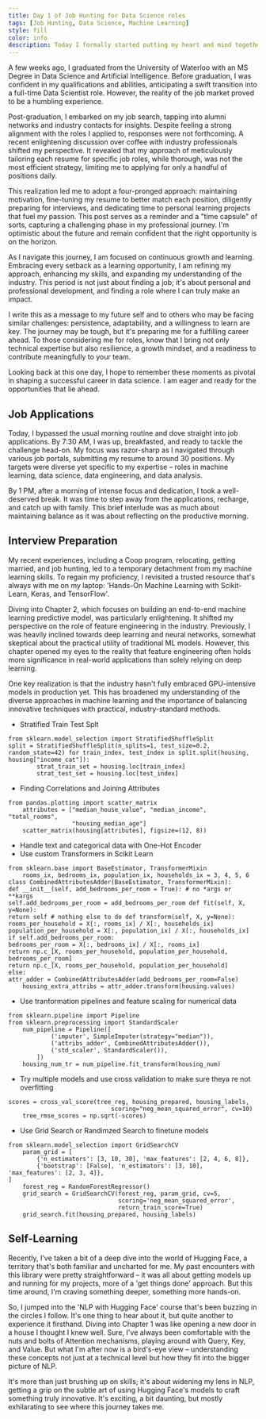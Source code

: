 ```yaml
---
title: Day 1 of Job Hunting for Data Science roles
tags: [Job Hunting, Data Science, Machine Learning]
style: fill
color: info
description: Today I formally started putting my heart and mind together to control my life and set milestones for myself.
---
```


A few weeks ago, I graduated from the University of Waterloo with an MS Degree in Data Science and Artificial Intelligence. Before graduation, I was confident in my qualifications and abilities, anticipating a swift transition into a full-time Data Scientist role. However, the reality of the job market proved to be a humbling experience.

Post-graduation, I embarked on my job search, tapping into alumni networks and industry contacts for insights. Despite feeling a strong alignment with the roles I applied to, responses were not forthcoming. A recent enlightening discussion over coffee with industry professionals shifted my perspective. It revealed that my approach of meticulously tailoring each resume for specific job roles, while thorough, was not the most efficient strategy, limiting me to applying for only a handful of positions daily.

This realization led me to adopt a four-pronged approach: maintaining motivation, fine-tuning my resume to better match each position, diligently preparing for interviews, and dedicating time to personal learning projects that fuel my passion. This post serves as a reminder and a "time capsule" of sorts, capturing a challenging phase in my professional journey. I'm optimistic about the future and remain confident that the right opportunity is on the horizon.

As I navigate this journey, I am focused on continuous growth and learning. Embracing every setback as a learning opportunity, I am refining my approach, enhancing my skills, and expanding my understanding of the industry. This period is not just about finding a job; it's about personal and professional development, and finding a role where I can truly make an impact.

I write this as a message to my future self and to others who may be facing similar challenges: persistence, adaptability, and a willingness to learn are key. The journey may be tough, but it's preparing me for a fulfilling career ahead. To those considering me for roles, know that I bring not only technical expertise but also resilience, a growth mindset, and a readiness to contribute meaningfully to your team.

Looking back at this one day, I hope to remember these moments as pivotal in shaping a successful career in data science. I am eager and ready for the opportunities that lie ahead.

## Job Applications

Today, I bypassed the usual morning routine and dove straight into job applications. By 7:30 AM, I was up, breakfasted, and ready to tackle the challenge head-on. My focus was razor-sharp as I navigated through various job portals, submitting my resume to around 30 positions. My targets were diverse yet specific to my expertise – roles in machine learning, data science, data engineering, and data analysis.

By 1 PM, after a morning of intense focus and dedication, I took a well-deserved break. It was time to step away from the applications, recharge, and catch up with family. This brief interlude was as much about maintaining balance as it was about reflecting on the productive morning.

## Interview Preparation

My recent experiences, including a Coop program, relocating, getting married, and job hunting, led to a temporary detachment from my machine learning skills. To regain my proficiency, I revisited a trusted resource that's always with me on my laptop: 'Hands-On Machine Learning with Scikit-Learn, Keras, and TensorFlow'.

Diving into Chapter 2, which focuses on building an end-to-end machine learning predictive model, was particularly enlightening. It shifted my perspective on the role of feature engineering in the industry. Previously, I was heavily inclined towards deep learning and neural networks, somewhat skeptical about the practical utility of traditional ML models. However, this chapter opened my eyes to the reality that feature engineering often holds more significance in real-world applications than solely relying on deep learning.

One key realization is that the industry hasn't fully embraced GPU-intensive models in production yet. This has broadened my understanding of the diverse approaches in machine learning and the importance of balancing innovative techniques with practical, industry-standard methods.

- Stratified Train Test Splt

```
from sklearn.model_selection import StratifiedShuffleSplit
split = StratifiedShuffleSplit(n_splits=1, test_size=0.2, random_state=42) for train_index, test_index in split.split(housing, housing["income_cat"]):
        strat_train_set = housing.loc[train_index]
        strat_test_set = housing.loc[test_index]
```

- Finding Correlations and Joining Attributes

```
from pandas.plotting import scatter_matrix
    attributes = ["median_house_value", "median_income", "total_rooms",
                  "housing_median_age"]
    scatter_matrix(housing[attributes], figsize=(12, 8))
```

- Handle text and categorical data with One-Hot Encoder
- Use custom Transformers in Scikit Learn

```
from sklearn.base import BaseEstimator, TransformerMixin
    rooms_ix, bedrooms_ix, population_ix, households_ix = 3, 4, 5, 6
class CombinedAttributesAdder(BaseEstimator, TransformerMixin):
def __init__(self, add_bedrooms_per_room = True): # no *args or **kargs
self.add_bedrooms_per_room = add_bedrooms_per_room def fit(self, X, y=None):
return self # nothing else to do def transform(self, X, y=None):
rooms_per_household = X[:, rooms_ix] / X[:, households_ix] population_per_household = X[:, population_ix] / X[:, households_ix] if self.add_bedrooms_per_room:
bedrooms_per_room = X[:, bedrooms_ix] / X[:, rooms_ix]
return np.c_[X, rooms_per_household, population_per_household,
bedrooms_per_room]
return np.c_[X, rooms_per_household, population_per_household]
else:
attr_adder = CombinedAttributesAdder(add_bedrooms_per_room=False)
    housing_extra_attribs = attr_adder.transform(housing.values)
```

- Use tranformation pipelines and feature scaling for numerical data
```
from sklearn.pipeline import Pipeline
from sklearn.preprocessing import StandardScaler
    num_pipeline = Pipeline([
            ('imputer', SimpleImputer(strategy="median")),
            ('attribs_adder', CombinedAttributesAdder()),
            ('std_scaler', StandardScaler()),
        ])
    housing_num_tr = num_pipeline.fit_transform(housing_num)
```

- Try multiple models and use cross validation to make sure theya re not overfitting

```from sklearn.model_selection import cross_val_score
scores = cross_val_score(tree_reg, housing_prepared, housing_labels,
                             scoring="neg_mean_squared_error", cv=10)
    tree_rmse_scores = np.sqrt(-scores)
```

- Use Grid Search or Randimzed Search to finetune models

```
from sklearn.model_selection import GridSearchCV
    param_grid = [
        {'n_estimators': [3, 10, 30], 'max_features': [2, 4, 6, 8]},
        {'bootstrap': [False], 'n_estimators': [3, 10], 'max_features': [2, 3, 4]},
]
    forest_reg = RandomForestRegressor()
    grid_search = GridSearchCV(forest_reg, param_grid, cv=5,
                               scoring='neg_mean_squared_error',
                               return_train_score=True)
    grid_search.fit(housing_prepared, housing_labels)
```

## Self-Learning

Recently, I've taken a bit of a deep dive into the world of Hugging Face, a territory that's both familiar and uncharted for me. My past encounters with this library were pretty straightforward – it was all about getting models up and running for my projects, more of a 'get things done' approach. But this time around, I'm craving something deeper, something more hands-on.

So, I jumped into the 'NLP with Hugging Face' course that's been buzzing in the circles I follow. It's one thing to hear about it, but quite another to experience it firsthand. Diving into Chapter 1 was like opening a new door in a house I thought I knew well. Sure, I've always been comfortable with the nuts and bolts of Attention mechanisms, playing around with Query, Key, and Value. But what I'm after now is a bird's-eye view – understanding these concepts not just at a technical level but how they fit into the bigger picture of NLP.

It's more than just brushing up on skills; it's about widening my lens in NLP, getting a grip on the subtle art of using Hugging Face's models to craft something truly innovative. It's exciting, a bit daunting, but mostly exhilarating to see where this journey takes me.


